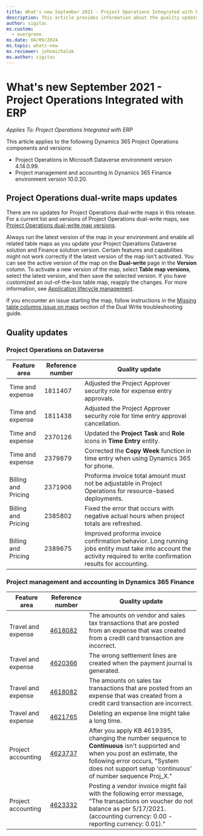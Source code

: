 ```yaml
---
title: What's new September 2021 - Project Operations Integrated with ERP
description: This article provides information about the quality updates available in the September 2021 release of Project Operations Integrated with ERP.
author: sigitac
ms.custom:
  - evergreen
ms.date: 04/09/2024
ms.topic: whats-new
ms.reviewer: johnmichalak
ms.author: sigitac
---
```


# What's new September 2021 - Project Operations Integrated with ERP

*Applies To: Project Operations Integrated with ERP*

This article applies to the following Dynamics 365 Project Operations components and versions:

   - Project Operations in Microsoft Dataverse environment version 4.14.0.99.
   - Project management and accounting in Dynamics 365 Finance environment version 10.0.20.

## Project Operations dual-write maps updates

There are no updates for Project Operations dual-write maps in this release. For a current list and versions of Project Operations dual-write maps, see [Project Operations dual-write map versions](../environment/resource-dual-write-maps.md).

Always run the latest version of the map in your environment and enable all related table maps as you update your Project Operations Dataverse solution and Finance solution version. Certain features and capabilities might not work correctly if the latest version of the map isn't activated. You can see the active version of the map on the **Dual-write** page in the **Version** column. To activate a new version of the map, select  **Table map versions**, select the latest version, and then save the selected version. If you have customized an out-of-the-box table map, reapply the changes. For more information, see [Application lifecycle management](/dynamics365/fin-ops-core/dev-itpro/data-entities/dual-write/app-lifecycle-management).

If you encounter an issue starting the map, follow instructions in the [Missing table columns issue on maps](/dynamics365/fin-ops-core/dev-itpro/data-entities/dual-write/dual-write-troubleshooting-finops-upgrades#missing-table-columns-issue-on-maps) section of the Dual Write troubleshooting guide.

## Quality updates

### Project Operations on Dataverse

| **Feature area** | **Reference number** | **Quality update** |
| --- | --- | --- |
| Time and expense | 1811407 | Adjusted the Project Approver security role for expense entry approvals. |
| Time and expense | 1811438 | Adjusted the Project Approver security role for time entry approval cancellation. |
| Time and expense | 2370126 | Updated the **Project Task** and **Role** icons in **Time Entry** entity. |
| Time and expense | 2379879 | Corrected the **Copy Week** function in time entry when using Dynamics 365 for phone. |
| Billing and Pricing | 2371906 | Proforma invoice total amount must not be adjustable in Project Operations for resource-based deployments. |
| Billing and Pricing | 2385802 | Fixed the error that occurs with negative actual hours when project totals are refreshed. |
| Billing and Pricing | 2389675 | Improved proforma invoice confirmation behavior. Long running jobs entity must take into account the activity required to write confirmation results for accounting. |

### Project management and accounting in Dynamics 365 Finance

| Feature area | Reference number | Quality update |
| --- | --- | --- |
| Travel and expense | [4618082](https://fix.lcs.dynamics.com/Issue/Details?kb=4618082&amp;bugId=583101&amp;dbType=3&amp;qc=9c85ac8ca1e5e9cd07fac9e9aa2cb0914724e28b86ad3339dacf7741f554c605) | The amounts on vendor and sales tax transactions that are posted from an expense that was created from a credit card transaction are incorrect. |
| Travel and expense | [4620366](https://fix.lcs.dynamics.com/Issue/Details?kb=4620366&amp;bugId=579485&amp;dbType=3&amp;qc=e864789bd95505ea624c537d585bf113c2de60b97c88439d44693dbd85aa8e92) | The wrong settlement lines are created when the payment journal is generated. |
| Travel and expense | [4618082](https://fix.lcs.dynamics.com/Issue/Details?kb=4618082&amp;bugId=583101&amp;dbType=3&amp;qc=9c85ac8ca1e5e9cd07fac9e9aa2cb0914724e28b86ad3339dacf7741f554c605) | The amounts on sales tax transactions that are posted from an expense that was created from a credit card transaction are incorrect. |
| Travel and expense | [4621765](https://fix.lcs.dynamics.com/Issue/Details?kb=4621765&amp;bugId=587306&amp;dbType=3&amp;qc=6fbfad0123d4e95eaf8d5a5a2f6c354577c991b7905c852ab02d1f94e728a876) | Deleting an expense line might take a long time. |
| Project accounting | [4623737](https://fix.lcs.dynamics.com/Issue/Details?kb=4623737&amp;bugId=598109&amp;dbType=3&amp;qc=4101fc5865201e21815299f2ff11ae46d5d5370510868df86c25ee09a8ca1a0c) | After you apply KB 4619395, changing the number sequence to **Continuous** isn't supported and when you post an estimate, the following error occurs, "System does not support setup 'continuous' of number sequence Proj_X." |
| Project accounting | [4623332](https://fix.lcs.dynamics.com/Issue/Details?kb=4623332&amp;bugId=586034&amp;dbType=3&amp;qc=2f64bb1977c4a9c9dd2ce9de7e72230b86eca14b6295c5bbfb614ea97ad81caf) | Posting a vendor invoice might fail with the following error message, "The transactions on voucher do not balance as per 5/17/2021. (accounting currency: 0.00 - reporting currency: 0.01)." |
